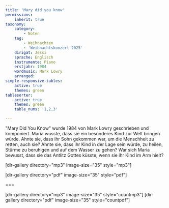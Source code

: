 ```yaml
---
title: 'Mary did you know'
permissions:
    inherit: true
taxonomy:
    category:
        - Noten
    tag:
        - Weihnachten
        - 'Weihnachtskonzert 2025'
    dirigat: Jessi
    sprache: Englisch
    instrumente: Piano
    erstjahr: 1984
    wordmusic: Mark Lowry
    arranged:
simple-responsive-tables:
    active: true
    themes: green
tablesorter:
    active: true
    themes: green
    table_nums: '1,2,3'

---
```


"Mary Did You Know" wurde 1984 von Mark Lowry geschrieben und komponiert. Maria wusste, dass sie ein besonderes Kind zur Welt bringen würde. Ahnte sie, dass ihr Sohn gekommen war, um die Menschheit zu retten, auch sie? Ahnte sie, dass ihr Kind in der Lage sein würde, zu heilen, Stürme zu beruhigen und auf dem Wasser zu gehen? War sich Maria bewusst, dass sie das Antlitz Gottes küsste, wenn sie ihr Kind im Arm hielt?



[dir-gallery directory="mp3" image-size="35" style="mp3"]

[dir-gallery directory="pdf" image-size="35" style="pdf"]

===

[dir-gallery directory="mp3" image-size="35" style="countmp3"]
[dir-gallery directory="pdf" image-size="35" style="countpdf"]